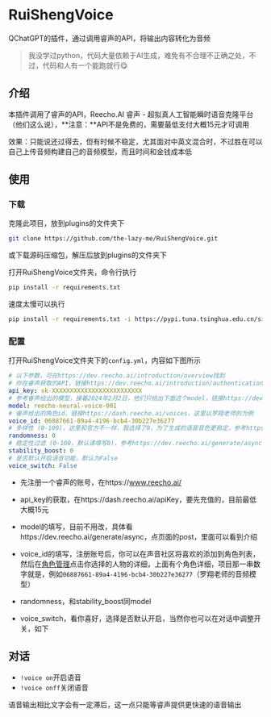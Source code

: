 # RuiShengVoice

QChatGPT的插件，通过调用睿声的API，将输出内容转化为音频

> 我没学过python，代码大量依赖于AI生成，难免有不合理不正确之处，不过，代码和人有一个能跑就行😋

## 介绍

本插件调用了睿声的API，Reecho.AI 睿声 - 超拟真人工智能瞬时语音克隆平台（他们这么说），**注意：**API不是免费的，需要最低支付大概15元才可调用

效果：只能说还过得去，但有时候不稳定，尤其面对中英文混合时，不过胜在可以自己上传音频构建自己的音频模型，而且时间和金钱成本低

## 使用

### 下载

克隆此项目，放到plugins的文件夹下

```bash
git clone https://github.com/the-lazy-me/RuiShengVoice.git
```

或下载源码压缩包，解压后放到plugins的文件夹下

打开RuiShengVoice文件夹，命令行执行

```bash
pip install -r requirements.txt
```

速度太慢可以执行

```bash
pip install -r requirements.txt -i https://pypi.tuna.tsinghua.edu.cn/simple some-package
```

### 配置

打开RuiShengVoice文件夹下的`config.yml`，内容如下图所示

```yaml
# 以下参数，可在https://dev.reecho.ai/introduction/overview找到
# 你在睿声获取的API，链接https://dev.reecho.ai/introduction/authentication
api_key: sk-XXXXXXXXXXXXXXXXXXXXXXXXX
# 参考睿声给出的模型，接着2024年2月2日，他们只给出下面这个model，链接https://dev.reecho.ai/generate/async
model: reecho-neural-voice-001
# 睿声给出的角色id，链接https://dash.reecho.ai/voices，这里以罗翔老师的为例
voice_id: 06887661-89a4-4196-bcb4-30b227e36277
# 多样性 (0-100)，这里和官方不一样，我选择了0，为了生成的语音音色更稳定，参考https://dev.reecho.ai/generate/async
randomness: 0
# 稳定性过滤 (0-100，默认请填写0)，参考https://dev.reecho.ai/generate/async
stability_boost: 0
# 是否默认开启语音功能，默认为False
voice_switch: False
```

- 先注册一个睿声的账号，在https://www.reecho.ai/

- api_key的获取，在https://dash.reecho.ai/apiKey，要先充值的，目前最低大概15元

- model的填写，目前不用改，具体看https://dev.reecho.ai/generate/async，点页面的post，里面可以看到介绍

- voice_id的填写，注册账号后，你可以在声音社区将喜欢的添加到角色列表，然后在[角色管理](https://dash.reecho.ai/voices)点击你选择的人物的详细，上面有个角色详细，项目那一串数字就是，例如`06887661-89a4-4196-bcb4-30b227e36277`（罗翔老师的音频模型）

- randomness，和stability_boost同model

- voice_switch，看你喜好，选择是否默认开启，当然你也可以在对话中调整开关，如下

## 对话

- `!voice on`开启语音
- `!voice onff`关闭语音

语音输出相比文字会有一定滞后，这一点只能等睿声提供更快速的语音输出

